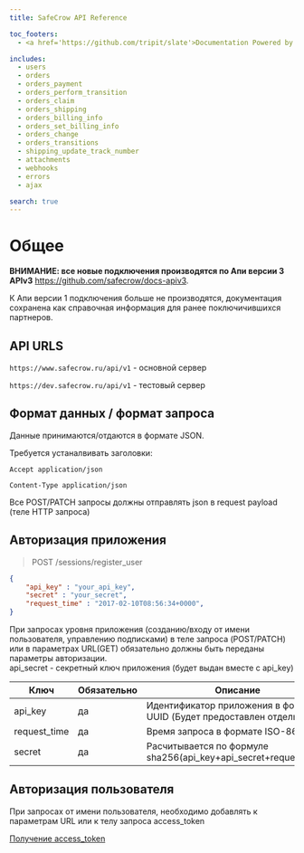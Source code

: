 ```yaml
---
title: SafeCrow API Reference

toc_footers:
  - <a href='https://github.com/tripit/slate'>Documentation Powered by Slate</a>

includes:
  - users
  - orders
  - orders_payment
  - orders_perform_transition
  - orders_claim
  - orders_shipping
  - orders_billing_info
  - orders_set_billing_info
  - orders_change
  - orders_transitions
  - shipping_update_track_number
  - attachments
  - webhooks
  - errors
  - ajax

search: true
---
```

# Общее  
<aside class="warning">
<b>ВНИМАНИЕ: все новые подключения производятся по Апи версии 3 APIv3</b>  <a href="https://github.com/safecrow/docs-apiv3">https://github.com/safecrow/docs-apiv3</a>.  

К Апи версии 1 подключения больше не производятся, документация сохранена как справочная информация для ранее поключичившихся партнеров.
</aside>  

## API URLS

`https://www.safecrow.ru/api/v1` - основной сервер

`https://dev.safecrow.ru/api/v1` - тестовый сервер

## Формат данных / формат запроса

Данные принимаются/отдаются в формате JSON.

Требуется устаналвивать заголовки:


`Accept application/json`

`Content-Type application/json`


Все POST/PATCH запросы должны отправлять json в request payload (теле HTTP запроса)

## Авторизация приложения

> POST /sessions/register_user

```json
{
	"api_key" : "your_api_key",
	"secret" : "your_secret",
	"request_time" : "2017-02-10T08:56:34+0000",
}
```
<aside class="warning">
При запросах уровня приложения (созданию/входу от имени пользователя, управлению подписками) в теле запроса (POST/PATCH) или в параметрах URL(GET) обязательно должны быть переданы параметры авторизации.
</aside>

<aside class="notice">
api_secret - секретный ключ приложения (будет выдан вместе с api_key)
</aside>

Ключ | Обязательно | Описание
--------- | ------- | -----------
api_key |	да | Идентификатор приложения в формате UUID (Будет предоставлен отдельно)
request_time | да | Время запроса в формате ISO-8601
secret | да |	Расчитывается по формуле sha256(api_key+api_secret+request_time)

## Авторизация пользователя

<aside class="warning">
При запросах от имени пользователя, необходимо добавлять к параметрам URL или к телу запроса access_token
</aside>

[Получение access_token](#part-b8432b687e976e5f)
